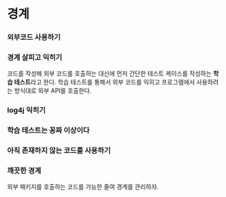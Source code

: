 # 경계

### 외부코드 사용하기

### 경계 살피고 익히기

코드를 작성해 외부 코드를 호출하는 대신에 먼저 간단한 테스트 케이스를 작성하는 **학습 테스트**라고 한다. 학습 테스트를 통해서 외부 코드를 익히고 프로그램에서 사용하려는 방식대로 외부 API를 호출한다.

### log4j 익히기

### 학습 테스트는 꽁짜 이상이다

### 아직 존재하지 않는 코드를 사용하기

### 깨끗한 경계

외부 패키지를 호출하는 코드를 가능한 줄여 경계를 관리하자.
